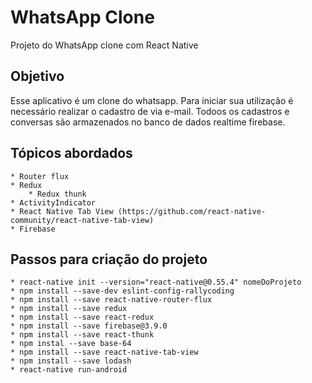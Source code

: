 # WhatsApp Clone

Projeto do WhatsApp clone com React Native

## Objetivo

Esse aplicativo é um clone do whatsapp. Para iniciar sua utilização é necessário realizar o cadastro de via e-mail. Todoos os cadastros e conversas são armazenados no banco de dados realtime firebase.

## Tópicos abordados

    * Router flux
    * Redux
        * Redux thunk
    * ActivityIndicator
    * React Native Tab View (https://github.com/react-native-community/react-native-tab-view)
    * Firebase

## Passos para criação do projeto
    
    * react-native init --version="react-native@0.55.4" nomeDoProjeto    
    * npm install --save-dev eslint-config-rallycoding
    * npm install --save react-native-router-flux
    * npm install --save redux
    * npm install --save react-redux
    * npm install --save firebase@3.9.0
    * npm install --save react-thunk
    * npm instal --save base-64
    * npm install --save react-native-tab-view
    * npm install --save lodash
    * react-native run-android